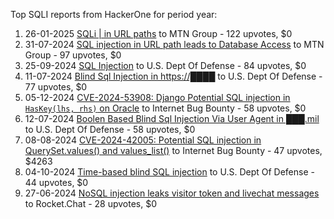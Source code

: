 Top SQLI reports from HackerOne for period year:

1. 26-01-2025 [SQLi | in URL paths](https://hackerone.com/reports/2958619) to MTN Group - 122 upvotes, $0
2. 31-07-2024 [SQL injection in URL path leads to Database Access](https://hackerone.com/reports/2633959) to MTN Group - 97 upvotes, $0
3. 25-09-2024 [SQL Injection](https://hackerone.com/reports/2737595) to U.S. Dept Of Defense - 84 upvotes, $0
4. 11-07-2024 [Blind Sql Injection in https://████](https://hackerone.com/reports/2597543) to U.S. Dept Of Defense - 77 upvotes, $0
5. 05-12-2024 [CVE-2024-53908: Django Potential SQL injection in `HasKey(lhs, rhs)` on Oracle](https://hackerone.com/reports/2882887) to Internet Bug Bounty - 58 upvotes, $0
6. 12-07-2024 [Boolen Based Blind Sql Injection Via User Agent in ███.mil](https://hackerone.com/reports/2599826) to U.S. Dept Of Defense - 58 upvotes, $0
7. 08-08-2024 [CVE-2024-42005: Potential SQL injection in QuerySet.values() and values_list()](https://hackerone.com/reports/2646493) to Internet Bug Bounty - 47 upvotes, $4263
8. 04-10-2024 [Time-based blind SQL injection](https://hackerone.com/reports/2759243) to U.S. Dept Of Defense - 44 upvotes, $0
9. 27-06-2024 [NoSQL injection leaks visitor token and livechat messages](https://hackerone.com/reports/2580062) to Rocket.Chat - 28 upvotes, $0
